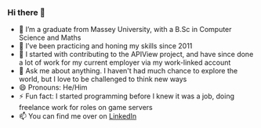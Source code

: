 ### Hi there 👋

<!--
**Baas-hub/Baas-hub** is a ✨ _special_ ✨ repository because its `README.md` (this file) appears on your GitHub profile.

Here are some ideas to get you started:
-->
- 🔭 I’m a graduate from Massey University, with a B.Sc in Computer Science and Maths
- 🌱 I’ve been practicing and honing my skills since 2011
- 👯 I started with contributing to the APIView project, and have since done a lot of work for my current employer via my work-linked account
- 💬 Ask me about anything. I haven't had much chance to explore the world, but I love to be challenged to think new ways 
- 😄 Pronouns: He/Him
- ⚡ Fun fact: I started programming before I knew it was a job, doing freelance work for roles on game servers
- 📫 You can find me over on [LinkedIn](https://www.linkedin.com/in/ben-b-80ab30249/)

